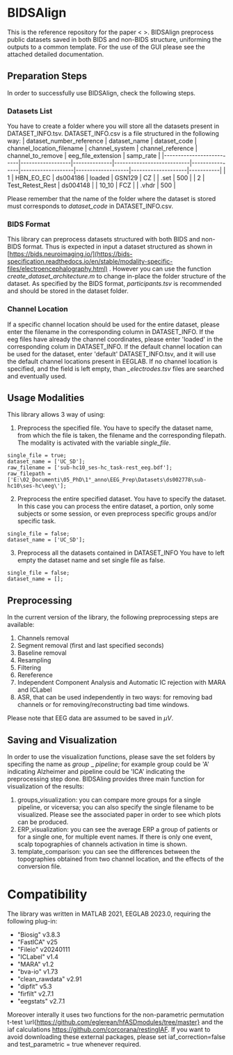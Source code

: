 # BIDSAlign
This is the reference repository for the paper < >.
BIDSAlign preprocess public datasets saved in both BIDS and non-BIDS structure, uniforming the outputs to a common template.
For the use of the GUI please see the attached detailed documentation.

## Preparation Steps
In order to successfully use BIDSAlign, check the following steps.

### Datasets List
You have to create a folder where you will store all the datasets present in DATASET_INFO.tsv. 
DATASET_INFO.csv is a file structured in the following way:
| dataset_number_reference | dataset_name     | dataset_code | channel_location_filename | channel_system | channel_reference | channel_to_remove | eeg_file_extension | samp_rate |
|--------------------------|------------------|--------------|---------------------------|----------------|-------------------|-------------------|--------------------|-----------|
| 1                        | HBN_EO_EC        | ds004186     | loaded                    | GSN129         | CZ                |                   | .set               | 500       |
| 2                        | Test_Retest_Rest | ds004148     |                           | 10_10          | FCZ               |                   | .vhdr              | 500       |

Please remember that the name of the folder where the dataset is stored must corresponds to *dataset_code* in DATASET_INFO.csv. 

### BIDS Format
This library can preprocess datasets structured with both BIDS and non-BIDS format. Thus is expected in input a dataset structured as shown in [https://bids.neuroimaging.io/](https://bids-specification.readthedocs.io/en/stable/modality-specific-files/electroencephalography.html) .
However you can use the function *create_dataset_architecture.m* to change in-place the folder structure of the dataset.
As specified by the BIDS format, *participants.tsv* is recommended and should be stored in the dataset folder.

### Channel Location
If a specific channel location should be used for the entire dataset, please enter the filename in the corresponding column in DATASET_INFO.
If the eeg files have already the channel coordinates, please enter 'loaded' in the corresponding colum in DATASET_INFO.
If the default channel location can be used for the dataset, enter 'default' DATASET_INFO.tsv, and it will use the default channel locations present in EEGLAB.
If no channel location is specified, and the field is left empty, than *_electrodes.tsv* files are searched and eventually used.

## Usage Modalities
This library allows 3 way of using:
1. Preprocess the specified file.
You have to specify the dataset name, from which the file is taken, the filename and the corresponding filepath. The modality is activated with the variable *single_file*.
```
single_file = true;
dataset_name = ['UC_SD'];
raw_filename = ['sub-hc10_ses-hc_task-rest_eeg.bdf']; 
raw_filepath = ['E:\02_Documenti\05_PhD\1°_anno\EEG_Prep\Datasets\ds002778\sub-hc10\ses-hc\eeg\'];
```
2. Preprocess the entire specified dataset.
You have to specify the dataset. In this case you can process the entire dataset, a portion, only some subjects or some session, or even preprocess specific groups and/or specific task.
```
single_file = false;
dataset_name = ['UC_SD'];
```
3. Preprocess all the datasets contained in DATASET_INFO
You have to left empty the dataset name and set single file as false.
```
single_file = false;
dataset_name = [];
```

## Preprocessing
In the current version of the library, the following preprocessing steps are available:
1. Channels removal
2. Segment removal (first and last specified seconds)
3. Baseline removal
4. Resampling
5. Filtering
6. Rereference
7. Independent Component Analysis and Automatic IC rejection with MARA and ICLabel
8. ASR, that can be used independently in two ways: for removing bad channels or for removing/reconstructing bad time windows.

Please note that EEG data are assumed to be saved in $\mu V$.

## Saving and Visualization
In order to use the visualization functions, please save the set folders by specifing the name as *group* _ *pipeline*; for example group could be 'A' indicating Alzheimer and pipeline could be 'ICA' indicating the preprocessing step done.
BIDSAling provides three main function for visualization of the results:
1. groups_visualization: you can compare more groups for a single pipeline, or viceversa; you can also specify the single filename to be visualized. Please see the associated paper in order to see which plots can be produced.
2. ERP_visualization: you can see the average ERP a group of patients or for a single one, for multiple event names. If there is only one event, scalp topographies of channels activation in time is shown.
3. template_comparison: you can see the differences between the topographies obtained from two channel location, and the effects of the conversion file. 

# Compatibility
The library was written in MATLAB 2021, EEGLAB 2023.0, requiring the following plug-in:
- "Biosig" v3.8.3
- "FastICA" v25
- "Fileio" v20240111
- "ICLabel" v1.4
- "MARA" v1.2
- "bva-io" v1.73
- "clean_rawdata" v2.91
- "dipfit" v5.3
- "firfilt" v2.7.1
- "eegstats" v2.7.1

Moreover interally it uses two functions for the non-parametric permutation t-test \url{https://github.com/eglerean/hfASDmodules/tree/master} and the iaf calculations https://github.com/corcorana/restingIAF. If you want to avoid downloading these external packages, please set iaf_correction=false and test_parametric = true whenever required.




